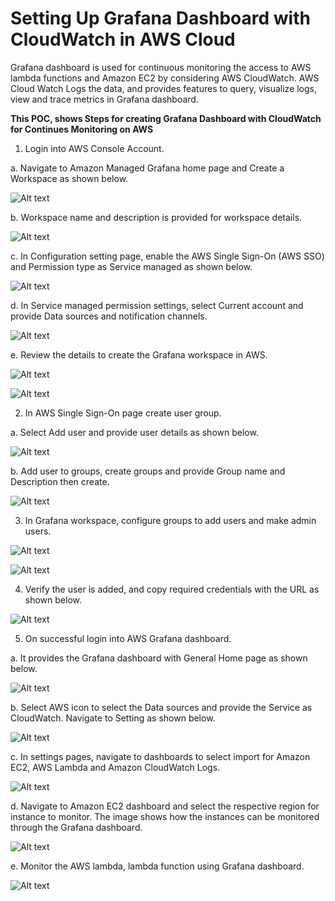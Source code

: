   # Setting Up Grafana Dashboard with CloudWatch in AWS Cloud #
  
Grafana dashboard is used for continuous monitoring the access to AWS lambda functions and Amazon EC2 by considering AWS CloudWatch. AWS Cloud Watch Logs the data, and provides features to query, visualize logs, view and trace metrics in Grafana dashboard.

**This POC, shows Steps for creating Grafana Dashboard with CloudWatch for Continues Monitoring on AWS**

1.	Login into AWS Console Account. 
	
  a. Navigate to Amazon Managed Grafana home page and Create a Workspace as shown below.

   ![Alt text](https://github.com/Protontech-1803/devops/blob/master/GrafanaDashboardAWSCloud/img/1a.png)
 
  b. Workspace name and description is provided for workspace details.

   ![Alt text](https://github.com/Protontech-1803/devops/blob/master/GrafanaDashboardAWSCloud/img/1b.png)
    
 
  c. In Configuration setting page, enable the AWS Single Sign-On (AWS SSO) and Permission type as Service managed as shown below.

   ![Alt text](https://github.com/Protontech-1803/devops/blob/master/GrafanaDashboardAWSCloud/img/1c.png)
    
 
  d. In Service managed permission settings, select Current account and provide Data sources and notification channels.

   ![Alt text](https://github.com/Protontech-1803/devops/blob/master/GrafanaDashboardAWSCloud/img/1d.png)
 
 
  e. Review the details to create the Grafana workspace in AWS.

   ![Alt text](https://github.com/Protontech-1803/devops/blob/master/GrafanaDashboardAWSCloud/img/1ei.png)
    
   ![Alt text](https://github.com/Protontech-1803/devops/blob/master/GrafanaDashboardAWSCloud/img/1eii.png)
 
 

2.	In AWS Single Sign-On page create user group.

  a. Select Add user and provide user details as shown below.  
     
   ![Alt text](https://github.com/Protontech-1803/devops/blob/master/GrafanaDashboardAWSCloud/img/2a.png)
    
 
  b. Add user to groups, create groups and provide Group name and Description then create.

   ![Alt text](https://github.com/Protontech-1803/devops/blob/master/GrafanaDashboardAWSCloud/img/2b.png)
 

3.	In Grafana workspace, configure groups to add users and make admin users. 

   ![Alt text](https://github.com/Protontech-1803/devops/blob/master/GrafanaDashboardAWSCloud/img/3ai.png)
    
    
   ![Alt text](https://github.com/Protontech-1803/devops/blob/master/GrafanaDashboardAWSCloud/img/3aii.png)
 
 

4.	Verify the user is added, and copy required credentials with the URL as shown below.

   ![Alt text](https://github.com/Protontech-1803/devops/blob/master/GrafanaDashboardAWSCloud/img/4.png)
 


5.	On successful login into AWS Grafana dashboard.

  a. It provides the Grafana dashboard with General Home page as shown below.

   ![Alt text](https://github.com/Protontech-1803/devops/blob/master/GrafanaDashboardAWSCloud/img/5a.png)

 
  b. Select AWS icon to select the Data sources and provide the Service as CloudWatch. Navigate to Setting as shown below. 

   ![Alt text](https://github.com/Protontech-1803/devops/blob/master/GrafanaDashboardAWSCloud/img/5b.png)

 
  c. In settings pages, navigate to dashboards to select import for Amazon EC2, AWS Lambda and Amazon CloudWatch Logs.

   ![Alt text](https://github.com/Protontech-1803/devops/blob/master/GrafanaDashboardAWSCloud/img/5c.png)

 
  d. Navigate to Amazon EC2 dashboard and select the respective region for instance to monitor. The image shows how the instances can be monitored through the Grafana dashboard.

   ![Alt text](https://github.com/Protontech-1803/devops/blob/master/GrafanaDashboardAWSCloud/img/5d.png)


  e. Monitor the AWS lambda, lambda function using Grafana dashboard.

   ![Alt text](https://github.com/Protontech-1803/devops/blob/master/GrafanaDashboardAWSCloud/img/5e.png)

 

